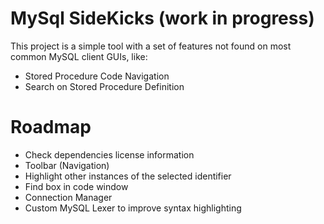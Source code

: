 # MySql SideKicks (work in progress)

This project is a simple tool with a set of features not found on most common MySQL client GUIs, like:
  
  - Stored Procedure Code Navigation
  - Search on Stored Procedure Definition

# Roadmap

  - Check dependencies license information
  - Toolbar (Navigation)
  - Highlight other instances of the selected identifier
  - Find box in code window
  - Connection Manager
  - Custom MySQL Lexer to improve syntax highlighting

